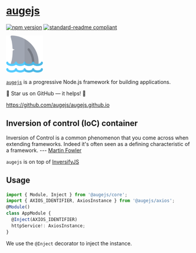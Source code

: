 # [augejs](https://github.com/augejs/augejs.github.io)

[![npm version](https://badge.fury.io/js/%40augejs%2Fcore.svg)](https://www.npmjs.com/package/@augejs/core) [![standard-readme compliant](https://img.shields.io/badge/readme%20style-standard-brightgreen.svg?style=flat-square)](https://github.com/RichardLitt/standard-readme)

<img height="100px" src="./docs/assets/logo.svg">

[`augejs`](https://github.com/augejs/augejs.github.io) is a progressive Node.js framework for building applications.

:star2: Star us on GitHub — it helps! :clap:

https://github.com/augejs/augejs.github.io

## Inversion of control (IoC) container

Inversion of Control is a common phenomenon that you come across when extending frameworks. Indeed it's often seen as a defining characteristic of a framework.  --- [Martin Fowler](https://www.martinfowler.com/bliki/InversionOfControl.html)

`augejs` is on top of [InversifyJS](https://github.com/inversify/InversifyJS)

## Usage

```ts
import { Module, Inject } from '@augejs/core';
import { AXIOS_IDENTIFIER, AxiosInstance } from '@augejs/axios';
@Module()
class AppModule {
  @Inject(AXIOS_IDENTIFIER)
  httpService!: AxiosInstance;
}
```

We use the `@Inject` decorator to inject the instance.
